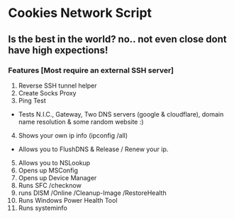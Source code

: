 # Cookies Network Script

## Is the best in the world? no.. not even close dont have high expections!

### Features [Most require an external SSH server]

1. Reverse SSH tunnel helper
2. Create Socks Proxy
3. Ping Test
  - Tests N.I.C., Gateway, Two DNS servers (google & cloudflare), domain name resolution & some random website :)
4. Shows your own ip info (ipconfig /all)
  - Allows you to FlushDNS & Release / Renew your ip.
5. Allows you to NSLookup
6. Opens up MSConfig
7. Opens up Device Manager
8. Runs SFC /checknow
9. runs DISM /Online /Cleanup-Image /RestoreHealth
10. Runs Windows Power Health Tool
11. Runs systeminfo


